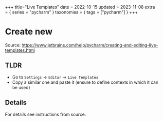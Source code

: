 +++
title="Live Templates"
date = 2022-10-15
updated = 2023-11-08
extra = { series = "pycharm" }
taxonomies = { tags = ["pycharm"] }
+++

# Create new

Source: <https://www.jetbrains.com/help/pycharm/creating-and-editing-live-templates.html>

## TLDR

- Go to `Settings` -> `Editor` -> `Live Templates`
- Copy a similar one and paste it (ensure to define contexts in which it can be used)

## Details

For details see instructions from source.
